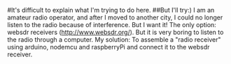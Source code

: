 #It's difficult to explain what I'm trying to do here.
##But I'll try:)
I am an amateur radio operator, and after I moved to another city, I could no longer listen to the radio because of interference. But I want it! The only option: websdr receivers (http://www.websdr.org/). But it is very boring to listen to the radio through a computer. My solution: To assemble a "radio receiver" using arduino, nodemcu and raspberryPi and connect it to the websdr receiver. 